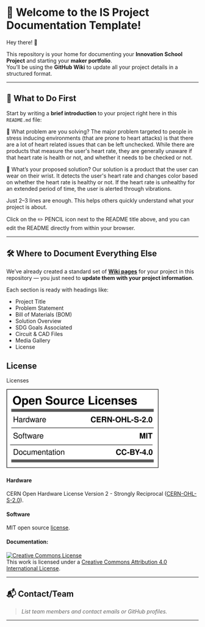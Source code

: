 # 📘 Welcome to the IS Project Documentation Template!

Hey there! 👋

This repository is your home for documenting your **Innovation School Project** and starting your **maker portfolio**.  
You’ll be using the **GitHub Wiki** to update all your project details in a structured format.

---

## 🧠 What to Do First

Start by writing a **brief introduction** to your project right here in this `README.md` file:

🔹 What problem are you solving? 
    The major problem targeted to people in stress inducing environments (that are prone to heart attacks) is that there are a lot of heart related issues that can be left unchecked. While there are products that measure the user's heart rate, they are generally unaware if that heart rate is health or not, and whether it needs to be checked or not. 

🔹 What’s your proposed solution?
    Our solution is a product that the user can wear on their wrist. It detects the user's heart rate and changes color based on whether the heart rate is healthy or not. If the heart rate is unhealthy for an extended period of time, the user is alerted through vibrations.

Just 2–3 lines are enough. This helps others quickly understand what your project is about.

Click on the ✏️ PENCIL icon next to the README title above, and you can edit the README directly from within your browser.

---

## 🛠 Where to Document Everything Else

We’ve already created a standard set of [**Wiki pages**](https://github.com/MakersAsylumIndia/Bowl-Buddy/wiki) for your project in this repository — you just need to **update them with your project information**.

Each section is ready with headings like:

- Project Title
- Problem Statement
- Bill of Materials (BOM)
- Solution Overview
- SDG Goals Associated
- Circuit & CAD Files
- Media Gallery
- License



## License

Licenses

<a href="LICENSE.md"><img src="Media\Images\Licenses_facts.svg" width="400" alt="Open Source Licenses Facts"/></a>

#### Hardware
CERN Open Hardware License Version 2 - Strongly Reciprocal ([CERN-OHL-S-2.0](https://spdx.org/licenses/CERN-OHL-S-2.0.html)).

#### Software
MIT open source [license](http://opensource.org/licenses/MIT).

#### Documentation:
<a rel="license" href="http://creativecommons.org/licenses/by/4.0/"><img alt="Creative Commons License" style="border-width:0" src="https://i.creativecommons.org/l/by/4.0/88x31.png" /></a><br />This work is licensed under a <a rel="license" href="http://creativecommons.org/licenses/by/4.0/">Creative Commons Attribution 4.0 International License</a>.

---

## 📬 Contact/Team

> _List team members and contact emails or GitHub profiles._

---
